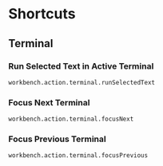 # Shortcuts
## Terminal
### Run Selected Text in Active Terminal
```
workbench.action.terminal.runSelectedText
```
### Focus Next Terminal
```
workbench.action.terminal.focusNext
```
### Focus Previous Terminal
```
workbench.action.terminal.focusPrevious
```
